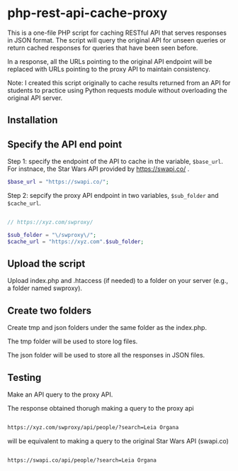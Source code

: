 # php-rest-api-cache-proxy

This is a one-file PHP script for caching RESTful API that serves responses in JSON format. The script will query the original API for unseen queries or return cached responses for queries that have been seen before. 

In a response, all the URLs pointing to the original API endpoint will be replaced with URLs pointing to the proxy API to maintain consistency.

Note: I created this script originally to cache results returned from an API for students to practice using Python requests module without overloading the original API server.

## Installation

## Specify the API end point

Step 1: specify the endpoint of the API to cache in the variable, `$base_url`. For instnace, the Star Wars API provided by https://swapi.co/ .

```php
$base_url = "https://swapi.co/";
```

Step 2: sepcify the proxy API endpoint in two variables, `$sub_folder` and `$cache_url`.

```php

// https://xyz.com/swproxy/

$sub_folder = "\/swproxy\/";
$cache_url = "https://xyz.com".$sub_folder;


```

## Upload the script

Upload index.php and .htaccess (if needed) to a folder on your server (e.g., a folder named swproxy).

## Create two folders

Create tmp and json folders under the same folder as the index.php.

The tmp folder will be used to store log files.

The json folder will be used to store all the responses in JSON files.

## Testing

Make an API query to the proxy API.

The response obtained thorugh making a query to the proxy api

```sh

https://xyz.com/swproxy/api/people/?search=Leia Organa


```

will be equivalent to making a query to the original Star Wars API (swapi.co)

```sh

https://swapi.co/api/people/?search=Leia Organa

```
